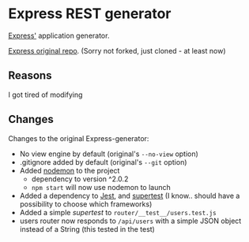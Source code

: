 # Express REST generator

[Express'](https://www.npmjs.com/package/express) application generator.

[Express original repo](https://github.com/expressjs/generator). (Sorry not forked, just cloned - at least now)

## Reasons

I got tired of modifying 

## Changes

Changes to the original Express-generator:

- No view engine by default (original's `--no-view` option)
- .gitignore added by default (original's `--git` option)
- Added [nodemon](https://www.npmjs.com/package/nodemon) to the project
    - dependency to version ^2.0.2
    - `npm start` will now use nodemon to launch
- Added a dependency to [Jest](https://www.npmjs.com/package/jest),
and [supertest](https://www.npmjs.com/package/supertest) (I know.. should have a possibility to choose which frameworks)
- Added a simple *supertest* to `router/__test__/users.test.js`
- users router now responds to `/api/users` with a simple JSON object instead of a String (this tested in the test)